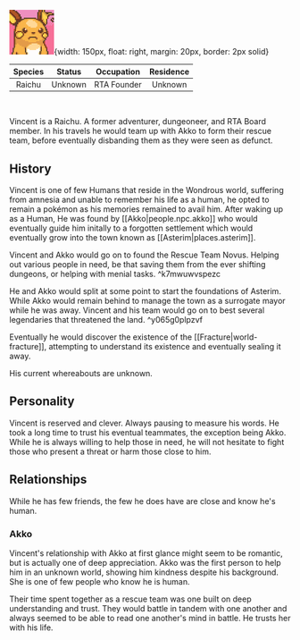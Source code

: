 ![](assets/raichu.png){width: 150px, float: right, margin: 20px, border: 2px solid}

|Species|Status|Occupation|Residence|
|:-:|:-:|:-:|:-:|
| Raichu | Unknown | RTA Founder | Unknown |
<br/>

Vincent is a Raichu. A former adventurer, dungeoneer, and RTA Board member. In his travels he would team up with Akko to form their rescue team, before eventually disbanding them as they were seen as defunct.

## History
Vincent is one of few Humans that reside in the Wondrous world, suffering from amnesia and unable to remember his life as a human, he opted to remain a pokémon as his memories remained to avail him. After waking up as a Human, He was found by [[Akko|people.npc.akko]] who would eventually guide him initally to a forgotten settlement which would eventually grow into the town known as [[Asterim|places.asterim]].

Vincent and Akko would go on to found the Rescue Team Novus. Helping out various people in need, be that saving them from the ever shifting dungeons, or helping with menial tasks. ^k7mwuwvspezc

He and Akko would split at some point to start the foundations of Asterim. While Akko would remain behind to manage the town as a surrogate mayor while he was away. Vincent and his team would go on to best several legendaries that threatened the land. ^y065g0plpzvf

Eventually he would discover the existence of the [[Fracture|world-fracture]], attempting to understand its existence and eventually sealing it away.

His current whereabouts are unknown.

## Personality
Vincent is reserved and clever. Always pausing to measure his words. He took a long time to trust his eventual teammates, the exception being Akko. While he is always willing to help those in need, he will not hesitate to fight those who present a threat or harm those close to him.

## Relationships
While he has few friends, the few he does have are close and know he's human.

### Akko
Vincent's relationship with Akko at first glance might seem to be romantic, but is actually one of deep appreciation. Akko was the first person to help him in an unknown world, showing him kindness despite his background. She is one of few people who know he is human.

Their time spent together as a rescue team was one built on deep understanding and trust. They would battle in tandem with one another and always seemed to be able to read one another's mind in battle. He trusts her with his life.